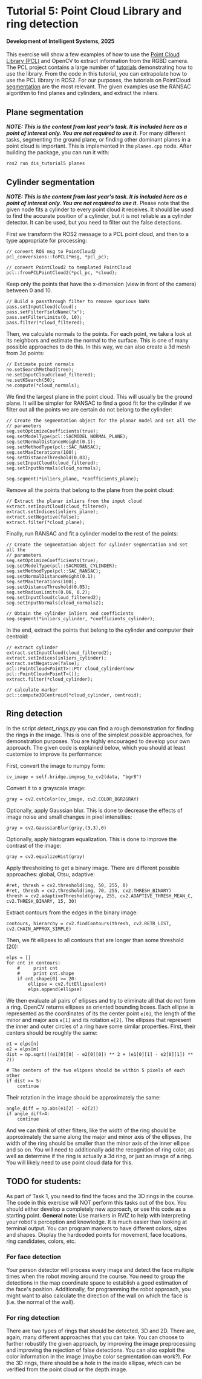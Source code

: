 
# Tutorial 5: Point Cloud Library and ring detection

#### Development of Intelligent Systems, 2025

This exercise will show a few examples of how to use the [Point Cloud Library (PCL)](https://pointclouds.org/) and OpenCV to extract information from the RGBD camera. The PCL project contains a large number of [tutorials](https://pcl.readthedocs.io/projects/tutorials/en/master/) demonstrating how to use the library. From the code in this tutorial, you can extrapolate how to use the PCL library in ROS2. For our purposes, the tutorials on PointCloud [segmentation](https://pcl.readthedocs.io/projects/tutorials/en/master/#segmentation) are the most relevant. The given examples use the RANSAC algorithm to find planes and cylinders, and extract the inliers. 

## Plane segmentation
***NOTE: This is the content from last year's task. It is included here as a point of interest only. You are not required to use it.*** 
For many different tasks, segmenting the ground plane, or finding other dominant planes in a point cloud is important. This is implemented in the `planes.cpp` node. After building the package, you can run it with:
```
ros2 run dis_tutorial5 planes
```

## Cylinder segmentation
***NOTE: This is the content from last year's task. It is included here as a point of interest only. You are not required to use it.*** 
Please note that the given node fits a cylinder to every point cloud it receives. It should be used to find the accurate position of a cylinder, but it is not reliable as a cylinder detector. It can be used, but you need to filter out the false detections.

First we transform the ROS2 message to a PCL point cloud, and then to a type appropriate for processing:
```
// convert ROS msg to PointCloud2
pcl_conversions::toPCL(*msg, *pcl_pc);

// convert PointCloud2 to templated PointCloud
pcl::fromPCLPointCloud2(*pcl_pc, *cloud);
```

Keep only the points that have the x-dimension (view in front of the camera) between 0 and 10.
```
// Build a passthrough filter to remove spurious NaNs
pass.setInputCloud(cloud);
pass.setFilterFieldName("x");
pass.setFilterLimits(0, 10);
pass.filter(*cloud_filtered);
```

Then, we calculate normals to the points. For each point, we take a look at its neighbors and estimate the normal to the surface. This is one of many possible approaches to do this. In this way, we can also create a 3d mesh from 3d points:
```
// Estimate point normals
ne.setSearchMethod(tree);
ne.setInputCloud(cloud_filtered);
ne.setKSearch(50);
ne.compute(*cloud_normals);
```

We find the largest plane in the point cloud. This will usually be the ground plane. It will be simpler for RANSAC to find a good fit for the cylinder if we filter out all the points we are certain do not belong to the cylinder:
```
// Create the segmentation object for the planar model and set all the
// parameters
seg.setOptimizeCoefficients(true);
seg.setModelType(pcl::SACMODEL_NORMAL_PLANE);
seg.setNormalDistanceWeight(0.1);
seg.setMethodType(pcl::SAC_RANSAC);
seg.setMaxIterations(100);
seg.setDistanceThreshold(0.03);
seg.setInputCloud(cloud_filtered);
seg.setInputNormals(cloud_normals);

seg.segment(*inliers_plane, *coefficients_plane);
```

Remove all the points that belong to the plane from the point cloud:
```
// Extract the planar inliers from the input cloud
extract.setInputCloud(cloud_filtered);
extract.setIndices(inliers_plane);
extract.setNegative(false);
extract.filter(*cloud_plane);
```

Finally, run RANSAC and fit a cylinder model to the rest of the points:
```
// Create the segmentation object for cylinder segmentation and set all the
// parameters
seg.setOptimizeCoefficients(true);
seg.setModelType(pcl::SACMODEL_CYLINDER);
seg.setMethodType(pcl::SAC_RANSAC);
seg.setNormalDistanceWeight(0.1);
seg.setMaxIterations(100);
seg.setDistanceThreshold(0.05);
seg.setRadiusLimits(0.06, 0.2);
seg.setInputCloud(cloud_filtered2);
seg.setInputNormals(cloud_normals2);

// Obtain the cylinder inliers and coefficients
seg.segment(*inliers_cylinder, *coefficients_cylinder);
```

In the end, extract the points that belong to the cylinder and computer their centroid:
```
// extract cylinder
extract.setInputCloud(cloud_filtered2);
extract.setIndices(inliers_cylinder);
extract.setNegative(false);
pcl::PointCloud<PointT>::Ptr cloud_cylinder(new pcl::PointCloud<PointT>());
extract.filter(*cloud_cylinder);

// calculate marker
pcl::compute3DCentroid(*cloud_cylinder, centroid);
```

## Ring detection
In the script *detect_rings.py* you can find a rough demonstration for finding the rings in the image. This is one of the simplest possible approaches, for demonstration purposes. You are highly encouraged to develop your own approach. The given code is explained below, which you should at least customize to improve its performance:

First, convert the image to numpy form:
```
cv_image = self.bridge.imgmsg_to_cv2(data, "bgr8")
```
Convert it to a grayscale image:
```
gray = cv2.cvtColor(cv_image, cv2.COLOR_BGR2GRAY)
```

Optionally, apply Gaussian blur. This is done to decrease the effects of image noise and small changes in pixel intensities:
```
gray = cv2.GaussianBlur(gray,(3,3),0)
```

Optionally, apply histogram equalization. This is done to improve the contrast of the image:
```
gray = cv2.equalizeHist(gray)
```

Apply thresholding to get a binary image. There are different possible approaches: global, Otsu, adaptive:
```
#ret, thresh = cv2.threshold(img, 50, 255, 0)
#ret, thresh = cv2.threshold(img, 70, 255, cv2.THRESH_BINARY)
thresh = cv2.adaptiveThreshold(gray, 255, cv2.ADAPTIVE_THRESH_MEAN_C, cv2.THRESH_BINARY, 15, 30)
```

Extract contours from the edges in the binary image:
```
contours, hierarchy = cv2.findContours(thresh, cv2.RETR_LIST, cv2.CHAIN_APPROX_SIMPLE)
```

Then, we fit ellipses to all contours that are longer than some threshold (20):
```
elps = []
for cnt in contours:
    #     print cnt
    #     print cnt.shape
    if cnt.shape[0] >= 20:
        ellipse = cv2.fitEllipse(cnt)
        elps.append(ellipse)
```

We then evaluate all pairs of ellipses and try to eliminate all that do not form a ring. OpenCV returns ellipses as oriented bounding boxes. Each ellipse is represented as the coordinates of its the center point `e[0]`, the length of the minor and major axis `e[1]` and its rotation `e[2]`. The ellipses that represent the inner and outer circles of a ring have some similar properties. First, their centers should be roughly the same: 
```
e1 = elps[n]
e2 = elps[m]
dist = np.sqrt(((e1[0][0] - e2[0][0]) ** 2 + (e1[0][1] - e2[0][1]) ** 2))

# The centers of the two elipses should be within 5 pixels of each other
if dist >= 5:
    continue
```

Their rotation in the image should be approximately the same:
```
angle_diff = np.abs(e1[2] - e2[2])
if angle_diff>4:
    continue
```

And we can think of other filters, like the width of the ring should be approximately the same along the major and minor axis of the ellipses, the width of the ring should be smaller than the minor axis of the inner ellipse and so on. You will need to additionally add the recognition of ring color, as well as determine if the ring is actually a 3d ring, or just an image of a ring. You will likely need to use point cloud data for this.

## TODO for students:
As part of Task 1, you need to find the faces and the 3D rings in the course. The code in this exercise will NOT perform this tasks out of the box. You should either develop a completely new approach, or use this code as a starting point.
**General note:** Use markers in RVIZ to help with interpreting your robot's perception and knowledge. It is much easier than looking at terminal output. You can program markers to have different colors, sizes and shapes. Display the hardcoded points for movement, face locations, ring candidates, colors, etc.

### For face detection
Your person detector will process every image and detect the face multiple times when the robot moving around the course. You need to group the detections in the map coordinate space to establish a good estimation of the face's position. Additionally, for programming the robot approach, you might want to also calculate the direction of the wall on which the face is (i.e. the normal of the wall).

### For ring detection
There are two types of rings that should be detected, 3D and 2D. There are, again, many different approaches that you can take. You can choose to further robustify the given approach, by improving the image preprocessing and improving the rejection of false detections. You can also exploit the color information in the image (maybe color segmentation can work?). For the 3D rings, there should be a hole in the inside ellipse, which can be verified from the point cloud or the depth image.